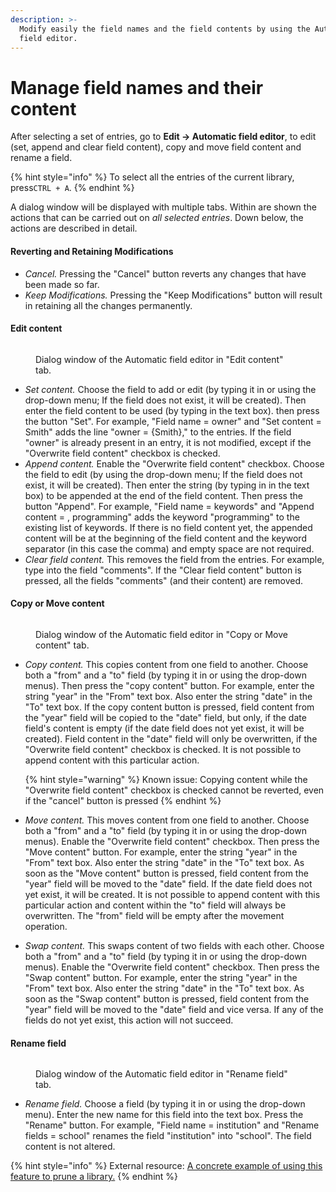 ```yaml
---
description: >-
  Modify easily the field names and the field contents by using the Automatic
  field editor.
---
```


# Manage field names and their content

After selecting a set of entries, go to **Edit → Automatic field editor**, to edit (set, append and clear field content), copy and move field content and rename a field.

{% hint style="info" %}
​To select all the entries of the current library, press`CTRL + A`.
{% endhint %}

A dialog window will be displayed with multiple tabs. Within are shown the actions that can be carried out on _all selected entries_. Down below, the actions are described in detail.

#### Reverting and Retaining Modifications&#x20;

* _Cancel._ Pressing the "Cancel" button reverts any changes that have been made so far.
* _Keep Modifications._ Pressing the "Keep Modifications" button will result in retaining all the changes permanently.

#### Edit content

<figure><img src="../.gitbook/assets/Automatic_Field_Editor_Edit_Light.png" alt=""><figcaption><p>Dialog window of the Automatic field editor in "Edit content" tab.</p></figcaption></figure>

* _Set content._ Choose the field to add or edit (by typing it in or using the drop-down menu; If the field does not exist, it will be created). Then enter the field content to be used (by typing in the text box). then press the button "Set". For example, "Field name = owner" and "Set content = Smith" adds the line "owner = {Smith}," to the entries. If the field "owner" is already present in an entry, it is not modified, except if the "Overwrite field content" checkbox is checked.
* _Append content._ Enable the "Overwrite field content" checkbox. Choose the field to edit (by using the drop-down menu; If the field does not exist, it will be created). Then enter the string (by typing in in the text box) to be appended at the end of the field content. Then press the button "Append". For example, "Field name = keywords" and "Append content = , programming" adds the keyword "programming" to the existing list of keywords. If there is no field content yet, the appended content will be at the beginning of the field content and the keyword separator (in this case the comma) and empty space are not required.
* _Clear field content._ This removes the field from the entries. For example, type into the field "comments". If the "Clear field content" button is pressed, all the fields "comments" (and their content) are removed.

#### Copy or Move content

<figure><img src="../.gitbook/assets/Automatic_Field_Editor_Copy_Move_Swap_Light.png" alt=""><figcaption><p>Dialog window of the Automatic field editor in "Copy or Move content" tab.</p></figcaption></figure>

*   _Copy content._ This copies content from one field to another. Choose both a "from" and a "to" field (by typing it in or using the drop-down menus). Then press the "copy content" button. For example, enter the string "year" in the "From" text box. Also enter the string "date" in the "To" text box. If the copy content button is pressed, field content from the "year" field will be copied to the "date" field, but only, if the date field's content is empty (if the date field does not yet exist, it will be created). Field content in the "date" field will only be overwritten, if the "Overwrite field content" checkbox is checked. It is not possible to append content with this particular action.

    {% hint style="warning" %}
    Known issue: Copying content while the "Overwrite field content" checkbox is checked cannot be reverted, even if the "cancel" button is pressed
    {% endhint %}

* _Move content._ This moves content from one field to another. Choose both a "from" and a "to" field (by typing it in or using the drop-down menus). Enable the "Overwrite field content" checkbox. Then press the "Move content" button. For example, enter the string "year" in the "From" text box. Also enter the string "date" in the "To" text box. As soon as the "Move content" button is pressed, field content from the "year" field will be moved to the "date" field. If the date field does not yet exist, it will be created. It is not possible to append content with this particular action and content within the "to" field will always be overwritten. The "from" field will be empty after the movement operation.
* _Swap content._ This swaps content of two fields with each other. Choose both a "from" and a "to" field (by typing it in or using the drop-down menus). Enable the "Overwrite field content" checkbox. Then press the "Swap content" button. For example, enter the string "year" in the "From" text box. Also enter the string "date" in the "To" text box. As soon as the "Swap content" button is pressed, field content from the "year" field will be moved to the "date" field and vice versa. If any of the fields do not yet exist, this action will not succeed.

#### Rename field

<figure><img src="../.gitbook/assets/Automatic_Field_Editor_Rename_Field_Light.png" alt=""><figcaption><p>Dialog window of the Automatic field editor in "Rename field" tab.</p></figcaption></figure>

* _Rename field._ Choose a field (by typing it in or using the drop-down menu). Enter the new name for this field into the text box. Press the "Rename" button. For example, "Field name = institution" and "Rename fields = school" renames the field "institution" into "school". The field content is not altered.​

{% hint style="info" %}
External resource: [A concrete example of using this feature to prune a library.​](http://tex.my/pruning-bib-files-with-jabref/)
{% endhint %}
